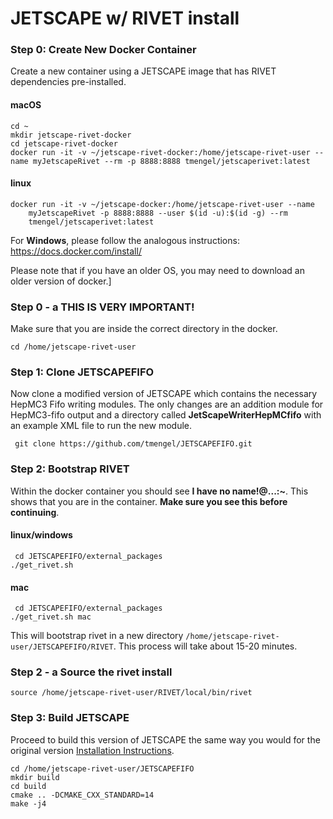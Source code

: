 # JETSCAPE w/ RIVET install 

### Step 0: Create  New Docker Container
 Create a new container using a JETSCAPE image that has RIVET dependencies pre-installed.
 #### macOS
```
cd ~
mkdir jetscape-rivet-docker
cd jetscape-rivet-docker
docker run -it -v ~/jetscape-rivet-docker:/home/jetscape-rivet-user --name myJetscapeRivet --rm -p 8888:8888 tmengel/jetscaperivet:latest
```

 #### linux
```
docker run -it -v ~/jetscape-docker:/home/jetscape-rivet-user --name
    myJetscapeRivet -p 8888:8888 --user $(id -u):$(id -g) --rm
    tmengel/jetscaperivet:latest
```

For **Windows**, please follow the analogous instructions: https://docs.docker.com/install/

Please note that if you have an older OS, you may need to download an older version of docker.]

### Step 0 - a THIS IS VERY IMPORTANT! 
Make sure that you are inside the correct directory in the docker.  
```
cd /home/jetscape-rivet-user
```

### Step 1: Clone JETSCAPEFIFO
Now clone a modified version of JETSCAPE which contains the necessary HepMC3 Fifo writing modules. The only changes are an addition module for HepMC3-fifo output and a directory called **JetScapeWriterHepMCfifo** with an example XML file to run the new module.

```
 git clone https://github.com/tmengel/JETSCAPEFIFO.git
 ```

### Step 2: Bootstrap RIVET
Within the docker container you should see **I have no name!@...:~**. This shows that you are in the container. **Make sure you see this before continuing**.

#### linux/windows
```
 cd JETSCAPEFIFO/external_packages
./get_rivet.sh
```
#### mac
```
 cd JETSCAPEFIFO/external_packages
./get_rivet.sh mac
```
This will bootstrap rivet in a new directory `/home/jetscape-rivet-user/JETSCAPEFIFO/RIVET`. This process will take about 15-20 minutes.

### Step 2 - a Source the rivet install
```
source /home/jetscape-rivet-user/RIVET/local/bin/rivet
```

### Step 3: Build JETSCAPE
Proceed to build this version of JETSCAPE the same way you would for the original version [Installation Instructions](https://github.com/JETSCAPE/JETSCAPE/wiki/Doc.Installation).

```
cd /home/jetscape-rivet-user/JETSCAPEFIFO
mkdir build
cd build
cmake .. -DCMAKE_CXX_STANDARD=14
make -j4
```

